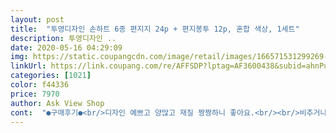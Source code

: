 ```yaml
---
layout: post 
title:  "투영디자인 손하트 6종 편지지 24p + 편지봉투 12p, 혼합 색상, 1세트" 
description: 투영디자인 ..
date: 2020-05-16 04:29:09 
img: https://static.coupangcdn.com/image/retail/images/166571531299269-b454f26f-562b-4429-bfeb-a5d79dbe8a44.jpg 
linkUrl: https://link.coupang.com/re/AFFSDP?lptag=AF3600438&subid=ahnPublicAsk&pageKey=148041706&itemId=428108950&vendorItemId=4055495566&traceid=V0-113-9a7d6e7a2f4e3c10 
categories: [1021] 
color: f44336 
price: 7970 
author: Ask View Shop 
cont:  "●구매후기●<br/>디자인 예쁘고 양많고 재질 짱짱하니 좋아요.<br/><br/>비추거나 흐무적 거리지 않아 좋고 그래프트지 봉투안에<br/>쏙 넣으면 포인트로 나오는 손하트도 예쁘고<br/>적당.<br/> 편지지 크기도 중간짜리라 적당.<br/> 종이 짱짱해서<br/>적당한 채도인 파스텔톤이라 딱 좋은색입니다ㅎ<br/>편지쓸일이 있어 샀는데 줄칸도 좁지도 넓지도 않고<br/>편지지가 없어서 주문했는데 생각보다 넘 이뻐서 놀랬습니당❤<br/>편지지가 예뻐서 좋았습니다! 두장씩 넉넉하게 있어서 여유롭게 작성할 수 있었고요 모아놓고 보니까 더 예쁘더라구요!<br/>" 
---
```

